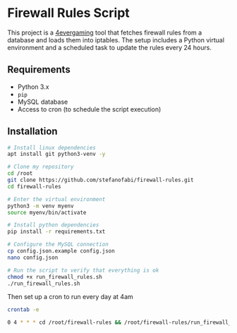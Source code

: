 # Firewall Rules Script
This project is a [4evergaming](https://4evergaming.com.ar) tool that fetches firewall rules from a database and loads them into iptables. The setup includes a Python virtual environment and a scheduled task to update the rules every 24 hours.

## Requirements

- Python 3.x
- `pip`
- MySQL database
- Access to cron (to schedule the script execution)

## Installation
```bash
# Install linux dependencies
apt install git python3-venv -y

# Clone my repository
cd /root
git clone https://github.com/stefanofabi/firewall-rules.git
cd firewall-rules

# Enter the virtual environment
python3 -m venv myenv
source myenv/bin/activate

# Install python dependencies
pip install -r requirements.txt

# Configure the MySQL connection
cp config.json.example config.json
nano config.json

# Run the script to verify that everything is ok
chmod +x run_firewall_rules.sh
./run_firewall_rules.sh
```

Then set up a cron to run every day at 4am
```bash
crontab -e

0 4 * * * cd /root/firewall-rules && /root/firewall-rules/run_firewall_rules.sh >> /root/firewall-rules/firewall-rules.log 2>&1

```
